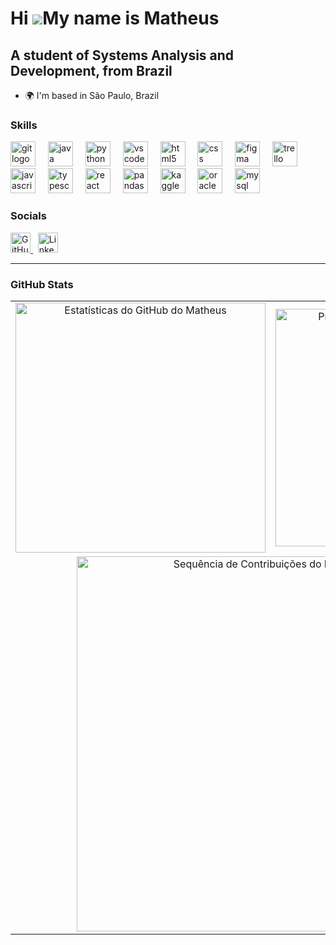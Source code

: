 Hi ![](https://user-images.githubusercontent.com/18350557/176309783-0785949b-9127-417c-8b55-ab5a4333674e.gif)My name is Matheus
===============================================================================================================================

A student of Systems Analysis and Development, from Brazil
----------------------------------------------------------

* 🌍 I'm based in São Paulo, Brazil

### Skills

<div align="left">
  <img src="https://cdn.jsdelivr.net/gh/devicons/devicon/icons/git/git-original.svg" height="40" alt="git logo"  />
  <img width="12" />
  <img src="https://cdn.jsdelivr.net/gh/devicons/devicon/icons/java/java-original.svg" height="40" alt="java logo"  />
  <img width="12" />
  <img src="https://cdn.jsdelivr.net/gh/devicons/devicon/icons/python/python-original.svg" height="40" alt="python logo"  />
  <img width="12" />
  <img src="https://cdn.jsdelivr.net/gh/devicons/devicon/icons/vscode/vscode-original.svg" height="40" alt="vscode logo"  />
  <img width="12" />
  <img src="https://cdn.jsdelivr.net/gh/devicons/devicon/icons/html5/html5-original.svg" height="40" alt="html5 logo"  />
  <img width="12" />
  <img src="https://cdn.jsdelivr.net/gh/devicons/devicon/icons/css3/css3-original.svg" height="40" alt="css logo"  />
  <img width="12" />
  <img src="https://cdn.jsdelivr.net/gh/devicons/devicon/icons/figma/figma-original.svg" height="40" alt="figma logo"  />
  <img width="12" />
  <img src="https://cdn.jsdelivr.net/gh/devicons/devicon/icons/trello/trello-plain.svg" height="40" alt="trello logo"  />
  <img width="12" />
  <img src="https://cdn.jsdelivr.net/gh/devicons/devicon/icons/javascript/javascript-original.svg" height="40" alt="javascript logo"  />
  <img width="12" />
  <img src="https://cdn.jsdelivr.net/gh/devicons/devicon/icons/typescript/typescript-original.svg" height="40" alt="typescript logo"  />
  <img width="12" />
  <img src="https://cdn.jsdelivr.net/gh/devicons/devicon/icons/react/react-original.svg" height="40" alt="react logo"  />
  <img width="12" />
  <img src="https://cdn.jsdelivr.net/gh/devicons/devicon/icons/pandas/pandas-original.svg" height="40" alt="pandas logo"  />
  <img width="12" />
  <img src="https://cdn.simpleicons.org/kaggle/20BEFF" height="40" alt="kaggle logo"  />
  <img width="12" />
  <img src="https://cdn.jsdelivr.net/gh/devicons/devicon/icons/oracle/oracle-original.svg" height="40" alt="oracle logo"  />
  <img width="12" />
  <img src="https://cdn.jsdelivr.net/gh/devicons/devicon/icons/mysql/mysql-original.svg" height="40" alt="mysql logo"  />
</div>

###

### Socials

<p align="left">
  <a href="https://www.github.com/matheusmarqlima" target="_blank" rel="noreferrer">
    <img src="https://raw.githubusercontent.com/danielcranney/readme-generator/main/public/icons/socials/github.svg" width="32" height="32" alt="GitHub" />
  </a>
  &nbsp;
  <a href="https://www.linkedin.com/in/matheus-marques-de-lima-b8177a297" target="_blank" rel="noreferrer">
    <img src="https://raw.githubusercontent.com/danielcranney/readme-generator/main/public/icons/socials/linkedin.svg" width="32" height="32" alt="LinkedIn" />
  </a>
</p>

---

### GitHub Stats

<table>
  <tr>
    <td align="center">
      <a href="http://www.github.com/matheusmarqlima">
        <img src="https://github-readme-stats.vercel.app/api?username=matheusmarqlima&theme=tokyonight&show_icons=true&hide_border=false&count_private=true" alt="Estatísticas do GitHub do Matheus" width="400px">
      </a>
    </td>
    <td align="center">
      <a href="https://github.com/matheusmarqlima">
        <img src="https://github-readme-stats.vercel.app/api/top-langs/?username=matheusmarqlima&theme=tokyonight&show_icons=true&hide_border=false&layout=compact" alt="Principais Linguagens do Matheus" width="380px">
      </a>
    </td>
  </tr>
  <tr>
    <td colspan="2" align="center">
      <a href="https://github.com/matheusmarqlima">
        <img src="https://github-readme-streak-stats.herokuapp.com/?user=matheusmarqlima&theme=tokyonight&hide_border=false" alt="Sequência de Contribuições do Matheus" width="600px">
      </a>
    </td>
  </tr>
</table>


